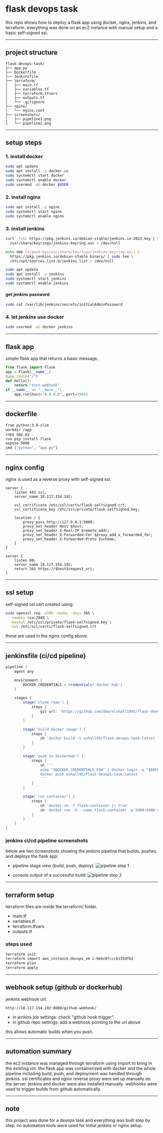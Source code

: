 # flask devops task

this repo shows how to deploy a flask app using docker, nginx, jenkins, and terraform. everything was done on an ec2 instance with manual setup and a basic self-signed ssl.

---

## project structure

```
flask-devops-task/
├── app.py
├── Dockerfile
├── Jenkinsfile
├── terraform/
│   ├── main.tf
│   ├── variables.tf
│   ├── terraform.tfvars
│   ├── outputs.tf
│   └── .gitignore
├── nginx/
│   └── nginx.conf
├── screenshots/
│   ├── pipeline1.png
│   └── pipeline2.png
```

---

## setup steps

### 1. install docker

```bash
sudo apt update
sudo apt install -y docker.io
sudo systemctl start docker
sudo systemctl enable docker
sudo usermod -aG docker $USER
```

### 2. install nginx

```bash
sudo apt install -y nginx
sudo systemctl start nginx
sudo systemctl enable nginx
```

### 3. install jenkins

```bash
curl -fsSL https://pkg.jenkins.io/debian-stable/jenkins.io-2023.key | sudo tee \
  /usr/share/keyrings/jenkins-keyring.asc > /dev/null

echo deb [signed-by=/usr/share/keyrings/jenkins-keyring.asc] \
  https://pkg.jenkins.io/debian-stable binary/ | sudo tee \
  /etc/apt/sources.list.d/jenkins.list > /dev/null

sudo apt update
sudo apt install -y jenkins
sudo systemctl start jenkins
sudo systemctl enable jenkins
```

#### get jenkins password

```bash
sudo cat /var/lib/jenkins/secrets/initialAdminPassword
```

### 4. let jenkins use docker

```bash
sudo usermod -aG docker jenkins
```

---

## flask app

simple flask app that returns a basic message.

```python
from flask import Flask
app = Flask(__name__)
@app.route("/")
def hello():
    return "test webhook"
if __name__ == "__main__":
    app.run(host="0.0.0.0", port=5000)
```

---

## dockerfile

```dockerfile
from python:3.9-slim
workdir /app
copy app.py .
run pip install flask
expose 5000
cmd ["python", "app.py"]
```

---

## nginx config

nginx is used as a reverse proxy with self-signed ssl.

```nginx
server {
    listen 443 ssl;
    server_name 18.117.154.192;

    ssl_certificate /etc/ssl/certs/flask-selfsigned.crt;
    ssl_certificate_key /etc/ssl/private/flask-selfsigned.key;

    location / {
        proxy_pass http://127.0.0.1:5000;
        proxy_set_header Host $host;
        proxy_set_header X-Real-IP $remote_addr;
        proxy_set_header X-Forwarded-For $proxy_add_x_forwarded_for;
        proxy_set_header X-Forwarded-Proto $scheme;
    }
}

server {
    listen 80;
    server_name 18.117.154.192;
    return 301 https://$host$request_uri;
}
```

---

## ssl setup

self-signed ssl cert created using:

```bash
sudo openssl req -x509 -nodes -days 365 \
  -newkey rsa:2048 \
  -keyout /etc/ssl/private/flask-selfsigned.key \
  -out /etc/ssl/certs/flask-selfsigned.crt
```

these are used in the nginx config above.

---

## jenkinsfile (ci/cd pipeline)

```groovy
pipeline {
    agent any

    environment {
        DOCKER_CREDENTIALS = credentials('docker-hub')
    }

    stages {
        stage('clone repo') {
            steps {
                git url: 'https://github.com/Omarelshall1995/flask-devops-task.git', branch: 'main'
            }
        }

        stage('build docker image') {
            steps {
                sh 'docker build -t oshall95/flask-devops-task:latest .'
            }
        }

        stage('push to dockerhub') {
            steps {
                sh '''
                echo "$DOCKER_CREDENTIALS_PSW" | docker login -u "$DOCKER_CREDENTIALS_USR" --password-stdin
                docker push oshall95/flask-devops-task:latest
                '''
            }
        }

        stage('run container') {
            steps {
                sh 'docker rm -f flask-container || true'
                sh 'docker run -d --name flask-container -p 5000:5000 oshall95/flask-devops-task:latest'
            }
        }
    }
}
```

### jenkins ci/cd pipeline screenshots

below are two screenshots showing the jenkins pipeline that builds, pushes, and deploys the flask app:

* pipeline stage view (build, push, deploy):
  ![pipeline step 1](screenshots/pipeline1.png)

* console output of a successful build:
  ![pipeline step 2](screenshots/pipeline2.png)

---

## terraform setup

terraform files are inside the terraform/ folder.

* main.tf
* variables.tf
* terraform.tfvars
* outputs.tf

### steps used

```bash
terraform init
terraform import aws_instance.devops_vm i-0ebc8fcccb155df62
terraform plan
terraform apply
```

---

## webhook setup (github or dockerhub)

jenkins webhook url:

```
http://18.117.154.192:8080/github-webhook/
```

* in jenkins job settings: check "github hook trigger"
* in github repo settings: add a webhook pointing to the url above

this allows automatic builds when you push.

---

## automation summary

the ec2 instance was managed through terraform using import to bring in the existing vm. the flask app was containerized with docker and the whole pipeline including build, push, and deployment was handled through jenkins. ssl certificates and nginx reverse proxy were set up manually on the server. jenkins and docker were also installed manually. webhooks were used to trigger builds from github automatically.

---

## note

this project was done for a devops task and everything was built step by step. no automation tools were used for initial jenkins or nginx setup.

